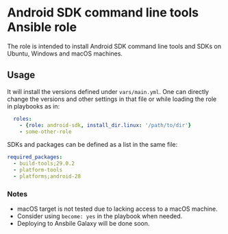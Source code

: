 # Android SDK command line tools Ansible role

The role is intended to install Android SDK command line tools and SDKs on Ubuntu, Windows and macOS machines.

## Usage

It will install the versions defined under `vars/main.yml`. One can directly change the versions and other settings in that file or while loading the role in playbooks as in:

```yaml
  roles:
    - {role: android-sdk, install_dir.linux: '/path/to/dir'}
    - some-other-role
```

SDKs and packages can be defined as a list in the same file:

```yaml
required_packages: 
  - build-tools;29.0.2
  - platform-tools
  - platforms;android-28
```

### Notes

- macOS target is not tested due to lacking access to a macOS machine.
- Consider using `become: yes` in the playbook when needed.
- Deploying to Ansbile Galaxy will be done soon.
